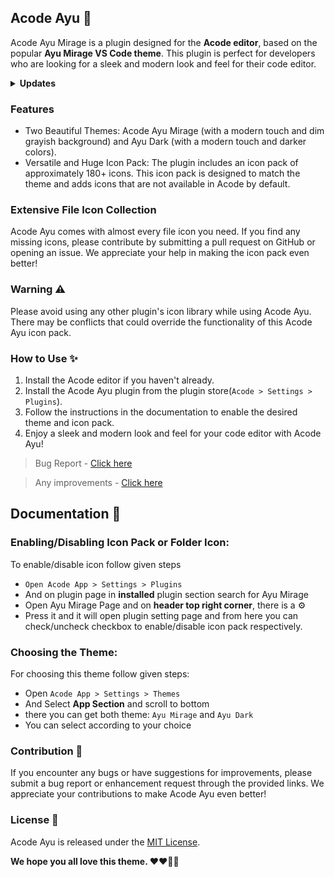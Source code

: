 ## Acode Ayu 💫

Acode Ayu Mirage is a plugin designed for the **Acode editor**, based on the popular **Ayu Mirage VS Code theme**. This plugin is perfect for developers who are looking for a sleek and modern look and feel for their code editor.

<details>
    <summary><strong>Updates</strong></summary>
    <br>
    <details>
        <summary>
            <code><strong>v1.1.2</strong></code>
        </summary>
        <ul>
            <li>added option to disable folder icon</li>
        </ul>
    </details>
    <details>
        <summary>
            <code><strong>v1.1.1</strong></code>
        </summary>
        <ul>
            <li>fixed bugs</li>
            <li>added new icon</li>
        </ul>
    </details>
    <details>
        <summary>
            <code><strong>v1.1.0</strong></code>
        </summary>
        <ul>
            <li>Improved Themes</li>
            <li>Added Ayu Mirage Theme</li>
            <li>Added versatile icon pack</li>
        </ul>
    </details>
</details>

### Features

- Two Beautiful Themes: Acode Ayu Mirage (with a modern touch and dim grayish background) and Ayu Dark (with a modern touch and darker colors).
- Versatile and Huge Icon Pack: The plugin includes an icon pack of approximately 180+ icons. This icon pack is designed to match the theme and adds icons that are not available in Acode by default.

### Extensive File Icon Collection

Acode Ayu comes with almost every file icon you need. If you find any missing icons, please contribute by submitting a pull request on GitHub or opening an issue. We appreciate your help in making the icon pack even better!

### Warning ⚠️

Please avoid using any other plugin's icon library while using Acode Ayu. There may be conflicts that could override the functionality of this Acode Ayu icon pack.

### How to Use ✨

1. Install the Acode editor if you haven't already.
2. Install the Acode Ayu plugin from the plugin store(`Acode > Settings > Plugins`).
3. Follow the instructions in the documentation to enable the desired theme and icon pack.
4. Enjoy a sleek and modern look and feel for your code editor with Acode Ayu!

> Bug Report - [Click here](https://github.com/bajrangCoder/acode-ayu-mirage-theme)

> Any improvements - [Click here](https://github.com/bajrangCoder/acode-ayu-mirage-theme)

## Documentation 📖
### Enabling/Disabling Icon Pack or Folder Icon:

To enable/disable icon follow given steps
- `Open Acode App > Settings > Plugins`
- And on plugin page in **installed** plugin section search for Ayu Mirage
- Open Ayu Mirage Page and on **header top right corner**, there is a ⚙️
- Press it and it will open plugin setting page and from here you can check/uncheck checkbox to enable/disable icon pack respectively.

### Choosing the Theme: 

For choosing this theme follow given steps:
- Open `Acode App > Settings > Themes`
- And Select **App Section** and scroll to bottom
- there you can get both theme: `Ayu Mirage` and `Ayu Dark`
- You can select according to your choice

### Contribution 🤝

If you encounter any bugs or have suggestions for improvements, please submit a bug report or enhancement request through the provided links. We appreciate your contributions to make Acode Ayu even better!

### License 🧾

Acode Ayu is released under the [MIT License](https://github.com/bajrangCoder/acode-ayu-mirage-theme/blob/main/LICENSE).

**We hope you all love this theme. ❤️❤️🥺😢**
